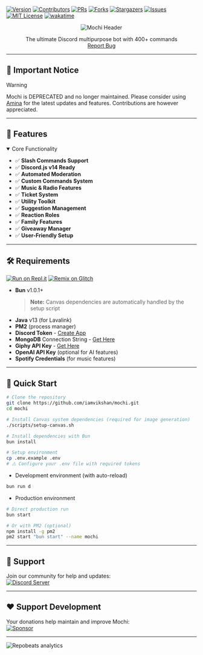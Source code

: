 [![Version][version-shield]][version-url] [![Contributors][contributors-shield]][contributors-url]
[![PRs][pr-shield]][pr-url] [![Forks][forks-shield]][forks-url]
[![Stargazers][stars-shield]][stars-url] [![Issues][issues-shield]][issues-url]
[![MIT License][license-shield]][license-url]
[![wakatime](https://wakatime.com/badge/user/8535571c-1079-48d4-ac47-11a817f61249/project/64d6795e-df1a-4e39-8396-d39a6f5a02ac.svg)](https://wakatime.com/badge/user/8535571c-1079-48d4-ac47-11a817f61249/project/64d6795e-df1a-4e39-8396-d39a6f5a02ac)

<center>
  <img src="https://capsule-render.vercel.app/api?type=waving&color=gradient&height=200&section=header&text=Mochi&fontSize=80&fontAlignY=35&animation=twinkling&fontColor=gradient" alt="Mochi Header"/>
</center>

  <p align="center">
    The ultimate Discord multipurpose bot with 400+ commands
    <br />
    <a href="https://github.com/iamvikshan/mochi/issues">Report Bug</a>
  </p>
</p>

---

## 📌 Important Notice

> [!WARNING]
>
> Mochi is DEPRECATED and no longer maintained. Please consider using
> [Amina](https://github.com/iamvikshan/amina) for the latest updates and features. Contributions
> are however appreciated.

---

## 🚀 Features

<details open>
<summary>Core Functionality</summary>

- ✅ **Slash Commands Support**
- ✅ **Discord.js v14 Ready**
- ✅ **Automated Moderation**
- ✅ **Custom Commands System**
- ✅ **Music & Radio Features**
- ✅ **Ticket System**
- ✅ **Utility Toolkit**
- ✅ **Suggestion Management**
- ✅ **Reaction Roles**
- ✅ **Family Features**
- ✅ **Giveaway Manager**
- ✅ **User-Friendly Setup**
</details>

---

## 🛠️ Requirements

[![Run on Repl.it](https://repl.it/badge/github/iamvikshan/Mochi)](https://replit.com/@vikshan/Mochi)
[![Remix on Glitch](https://cdn.glitch.com/2703baf2-b643-4da7-ab91-7ee2a2d00b5b%2Fremix-button.svg)](https://glitch.com/edit/#!/import/github/iamvikshan/Mochi)

- **Bun** v1.0.1+
  > **Note:** Canvas dependencies are automatically handled by the setup script
- **Java** v13 (for Lavalink)
- **PM2** (process manager)
- **Discord Token** - [Create App](https://discord.com/developers/applications)
- **MongoDB** Connection String - [Get Here](https://cloud.mongodb.com)
- **Giphy API Key** - [Get Here](https://developers.giphy.com)
- **OpenAI API Key** (optional for AI features)
- **Spotify Credentials** (for music features)

---

## 🚀 Quick Start

```bash
# Clone the repository
git clone https://github.com/iamvikshan/mochi.git
cd mochi

# Install Canvas system dependencies (required for image generation)
./scripts/setup-canvas.sh

# Install dependencies with Bun
bun install

# Setup environment
cp .env.example .env
# ⚠️ Configure your .env file with required tokens
```

- Development environment (with auto-reload)

```bash
bun run d
```

- Production environment

```bash
# Direct production run
bun start

# Or with PM2 (optional)
npm install -g pm2
pm2 start "bun start" --name mochi
```

---

## 🤝 Support

Join our community for help and updates:  
[![Discord Server](https://invidget.switchblade.xyz/uMgS9evnmv)](https://discord.gg/uMgS9evnmv)

---

## ❤️ Support Development

Your donations help maintain and improve Mochi:  
[![Sponsor](https://img.shields.io/badge/Sponsor-on%20GitHub-red?logo=github)](https://github.com/sponsors/iamvikshan)

---

[version-shield]: https://img.shields.io/github/package-json/v/iamvikshan/Mochi?style=for-the-badge
[version-url]: https://github.com/iamvikshan/mochi
[pr-shield]: https://img.shields.io/github/issues-pr/iamvikshan/Mochi?style=for-the-badge
[pr-url]: https://github.com/iamvikshan/mochi/pulls
[contributors-shield]:
  https://img.shields.io/github/contributors/iamvikshan/Mochi.svg?style=for-the-badge
[contributors-url]: https://github.com/iamvikshan/mochi/graphs/contributors
[forks-shield]: https://img.shields.io/github/forks/iamvikshan/Mochi.svg?style=for-the-badge
[forks-url]: https://github.com/iamvikshan/mochi/network/members
[stars-shield]: https://img.shields.io/github/stars/iamvikshan/Mochi.svg?style=for-the-badge
[stars-url]: https://github.com/iamvikshan/mochi/stargazers
[issues-shield]: https://img.shields.io/github/issues/iamvikshan/Mochi.svg?style=for-the-badge
[issues-url]: https://github.com/iamvikshan/mochi/issues
[license-shield]: https://img.shields.io/github/license/iamvikshan/Mochi.svg?style=for-the-badge
[license-url]: https://github.com/iamvikshan/mochi/blob/master/LICENSE

![Repobeats analytics](https://repobeats.axiom.co/api/embed/61dc64e7e66cf5541e1511ad2c822c17ad581352.svg)

